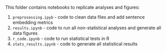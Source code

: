 This folder contains notebooks to replicate analyses and figures:

1. `preprosessing.ipyb` - code to clean data files and add sentence embedding metrics
2. `results.ipynb` - code to run all non-statistical analyses and generate all data figures
3. `r_code.ipynb` - code to run statistical tests in R
4. `stats_results.ipynb` - code to generate all statistical results
